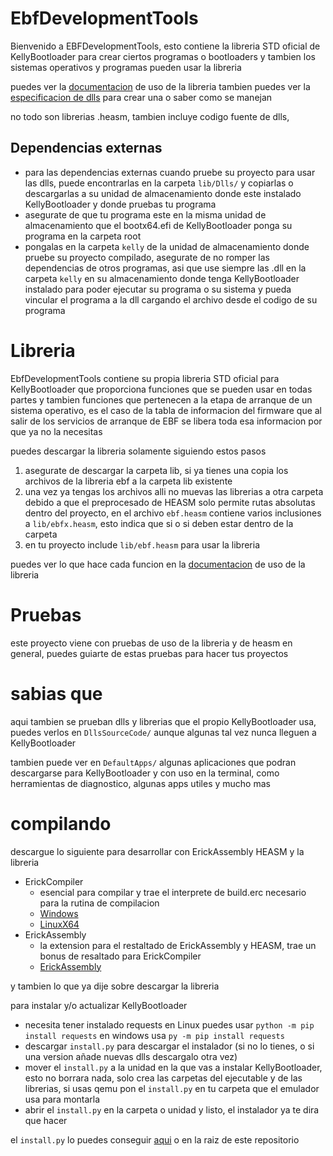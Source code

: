 # EbfDevelopmentTools

Bienvenido a EBFDevelopmentTools, esto contiene la libreria STD oficial de KellyBootloader para crear ciertos programas o bootloaders y tambien los sistemas operativos y programas pueden usar la libreria

puedes ver la [documentacion](./LibDoc.md) de uso de la libreria
tambien puedes ver la [especificacion de dlls](./DllSpecification.md) para crear una o saber como se manejan

no todo son librerias .heasm, tambien incluye codigo fuente de dlls, 

## Dependencias externas
* para las dependencias externas cuando pruebe su proyecto para usar las dlls, puede encontrarlas en la carpeta `lib/Dlls/` y copiarlas o descargarlas a su unidad de almacenamiento donde este instalado KellyBootloader y donde pruebas tu programa 
* asegurate de que tu programa este en la misma unidad de almacenamiento que el bootx64.efi de KellyBootloader ponga su programa en la carpeta root
* pongalas en la carpeta `kelly` de la unidad de almacenamiento donde pruebe su proyecto compilado, asegurate de no romper las dependencias de otros programas, asi que use siempre las .dll en la carpeta `kelly` en su almacenamiento donde tenga KellyBootloader instalado para poder ejecutar su programa o su sistema y pueda vincular el programa a la dll cargando el archivo desde el codigo de su programa

# Libreria

EbfDevelopmentTools contiene su propia libreria STD oficial para KellyBootloader que proporciona funciones que se pueden usar en todas partes y tambien funciones que pertenecen a la etapa de arranque de un sistema operativo, es el caso de la tabla de informacion del firmware que al salir de los servicios de arranque de EBF se libera toda esa informacion por que ya no la necesitas

puedes descargar la libreria solamente siguiendo estos pasos
1. asegurate de descargar la carpeta lib, si ya tienes una copia los archivos de la libreria ebf a la carpeta lib existente 
2. una vez ya tengas los archivos alli no muevas las librerias a otra carpeta debido a que el preprocesado de HEASM solo permite rutas absolutas dentro del proyecto, en el archivo `ebf.heasm` contiene varios inclusiones a `lib/ebfx.heasm`, esto indica que si o si deben estar dentro de la carpeta
3. en tu proyecto include `lib/ebf.heasm` para usar la libreria

puedes ver lo que hace cada funcion en la [documentacion](./LibDoc.md) de uso de la libreria

# Pruebas

este proyecto viene con pruebas de uso de la libreria y de heasm en general, puedes guiarte de estas pruebas para hacer tus proyectos

# sabias que

aqui tambien se prueban dlls y librerias que el propio KellyBootloader usa, puedes verlos en `DllsSourceCode/` aunque algunas tal vez nunca lleguen a KellyBootloader

tambien puede ver en `DefaultApps/` algunas aplicaciones que podran descargarse para KellyBootloader y con uso en la terminal, como herramientas de diagnostico, algunas apps utiles y mucho mas

# compilando

descargue lo siguiente para desarrollar con ErickAssembly HEASM y la libreria

* ErickCompiler
    * esencial para compilar y trae el interprete de build.erc necesario para la rutina de compilacion
    * [Windows](https://www.mediafire.com/file/mvctx8p9heltlku/ErickCompilerWindows.zip/file)
    * [LinuxX64](https://www.mediafire.com/file/0mzfuh7ho7tuwbc/ErickCompilerLinuxX64.zip/file)
* ErickAssembly
    * la extension para el restaltado de ErickAssembly y HEASM, trae un bonus de resaltado para ErickCompiler
    * [ErickAssembly](https://marketplace.visualstudio.com/items?itemName=ErickCraftStudios.ErickAssembly)

y tambien lo que ya dije sobre descargar la libreria

para instalar y/o actualizar KellyBootloader 
* necesita tener instalado requests en Linux puedes usar `python -m pip install requests` en windows usa `py -m pip install requests`
* descargar `install.py` para descargar el instalador (si no lo tienes, o si una version añade nuevas dlls descargalo otra vez)
* mover el `install.py` a la unidad en la que vas a instalar KellyBootloader, esto no borrara nada, solo crea las carpetas del ejecutable y de las librerias, si usas qemu pon el `install.py` en tu carpeta que el emulador usa para montarla
* abrir el `install.py` en la carpeta o unidad y listo, el instalador ya te dira que hacer

el `install.py` lo puedes conseguir [aqui](./install.py) o en la raiz de este repositorio